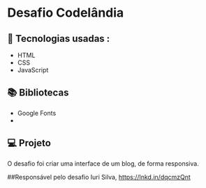 # Desafio Codelândia

## 🚀 Tecnologias usadas :
- HTML
- CSS
- JavaScript


## 📚 Bibliotecas
- Google Fonts
-  
## 💻 Projeto
O desafio foi criar uma interface de um blog, de forma responsiva.

##Responsável pelo desafio Iuri Silva, https://lnkd.in/dqcmzQnt
